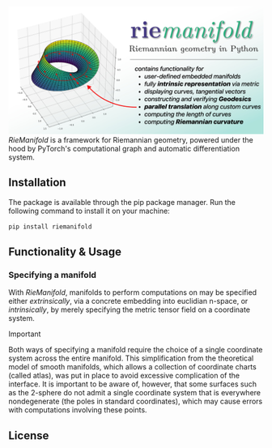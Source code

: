 ![Project Banner](project_banner.jpg) *RieManifold* is a framework for Riemannian geometry, powered under the hood by PyTorch's computational graph and automatic differentiation system.

## Installation
The package is available through the pip package manager. Run the following command to install it on your machine:
```sh
pip install riemanifold
```

## Functionality & Usage
### Specifying a manifold
With *RieManifold*, manifolds to perform computations on may be specified either *extrinsically*, via a concrete embedding into euclidian n-space, or *intrinsically*, by merely specifying the metric tensor field on a coordinate system.
> [!IMPORTANT]  
> Both ways of specifying a manifold require the choice of a single coordinate system across the entire manifold. This simplification from the theoretical model of smooth manifolds, which allows a collection of coordinate charts (called atlas), was put in place to avoid excessive complication of the interface. It is important to be aware of, however, that some surfaces such as the 2-sphere do not admit a single coordinate system that is everywhere nondegenerate (the poles in standard coordinates), which may cause errors with computations involving these points.

## License